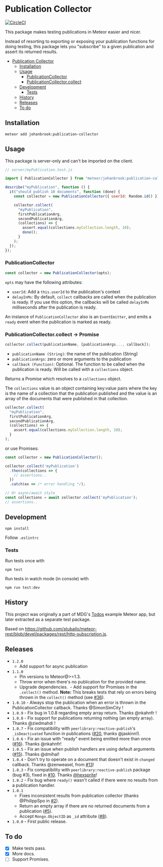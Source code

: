 # Publication Collector

[![CircleCI](https://img.shields.io/circleci/project/johanbrook/meteor-publication-collector.svg?maxAge=2592000)]()

This package makes testing publications in Meteor easier and nicer.

Instead of resorting to exporting or exposing your publication functions for doing testing, this package lets you "subscribe" to a given publication and assert its returned results.

<!-- START doctoc generated TOC please keep comment here to allow auto update -->
<!-- DON'T EDIT THIS SECTION, INSTEAD RE-RUN doctoc TO UPDATE -->

- [Publication Collector](#publication-collector)
  - [Installation](#installation)
  - [Usage](#usage)
    - [PublicationCollector](#publicationcollector)
    - [PublicationCollector.collect](#publicationcollectorcollect)
  - [Development](#development)
    - [Tests](#tests)
  - [History](#history)
  - [Releases](#releases)
  - [To do](#to-do)

<!-- END doctoc generated TOC please keep comment here to allow auto update -->

## Installation

```
meteor add johanbrook:publication-collector
```

## Usage

This package is server-only and can't be imported on the client.

```js
// server/myPublication.test.js

import { PublicationCollector } from "meteor/johanbrook:publication-collector";

describe("myPublication", function () {
  it("should publish 10 documents", function (done) {
    const collector = new PublicationCollector({ userId: Random.id() });

    collector.collect(
      "myPublication",
      firstPublicationArg,
      secondPublicationArg,
      (collections) => {
        assert.equal(collections.myCollection.length, 10);
        done();
      }
    );
  });
});
```

### PublicationCollector

```js
const collector = new PublicationCollector(opts);
```

`opts` may have the following attributes:

- `userId`: Add a `this.userId` to the publication's context
- `delayInMs`: By default, `collect` callbacks are called when the publication is ready. If you use this option, the callbacks will be called `delayInMs` milliseconds after the publication is ready.

An instance of `PublicationCollector` also is an `EventEmitter`, and emits a `ready` event when the publication is marked as ready.

### PublicationCollector.collect -> Promise

```js
collector.collect(publicationName, [publicationArgs..., callback]);
```

- `publicationName (String)`: the name of the publication (String)
- `publicationArgs`: zero or more arguments to the publication
- `callback (Function)`: Optional. The function to be called when the publication is ready. Will be called with a `collections` object.

Returns a Promise which resolves to a `collections` object.

The `collections` value is an object containing key:value pairs where the key is the name of a collection that the publication published and the value is an array of the documents that were published in that collection.

```js
collector.collect(
  "myPublication",
  firstPublicationArg,
  secondPublicationArg,
  (collections) => {
    assert.equal(collections.myCollection.length, 10);
  }
);
```

or use Promises:

```js
const collector = new PublicationCollector();

collector.collect('myPublication')
  .then(collections => {
    // assertions..
  })
  .catch(ex => /* error handling */);

// Or async/await style
const collections = await collector.collect('myPublication');
// assertions..
```

## Development

```
npm install
```

Follow `.eslintrc`

### Tests

Run tests once with

```
npm test
```

Run tests in watch mode (in console) with

```
npm run test:dev
```

## History

This project was originally a part of MDG's [Todos](https://github.com/meteor/todos) example Meteor app, but later extracted as a separate test package.

Based on https://github.com/stubailo/meteor-rest/blob/devel/packages/rest/http-subscription.js.

## Releases

- `1.2.0`
  - Add support for async publication
- `1.1.0`
  - Pin versions to Meteor@>=1.3.
  - Throw error when there's no publication for the provided name.
  - Upgrade dependencies.
     - Add support for Promises in the `.collect()` method. **Note:** This breaks tests that rely on errors being thrown in the `collect()` method (see [#36](https://github.com/johanbrook/meteor-publication-collector/issues/36)).
- `1.0.10` - Always stop the publication when an error is thrown in the PublicationCollector callback. Thanks @SimonSimCity !
- `1.0.9` - Fix bug in 1.0.8 regarding empty array return. Thanks @nkahnfr !
- `1.0.8` - Fix support for publications returning nothing (an empty array). Thanks @ziedmahdi !
- `1.0.7` - Fix compatibility with `peerlibrary:reactive-publish`'s `_isDeactivated` function in publications ([#20](https://github.com/johanbrook/meteor-publication-collector/pull/23), thanks @jaskinn!).
- `1.0.6` - Fix an issue with "ready" event being emitted more than once ([#16](https://github.com/johanbrook/meteor-publication-collector/pull/16)). Thanks @nkahnfr!
- `1.0.5` - Fix an issue when publish handlers are using default arguments ([#15](https://github.com/johanbrook/meteor-publication-collector/pull/15)). Thanks @dmihal!
- `1.0.4` - Don't try to operate on a document that doesn't exist in `changed` callback. Thanks @zenweasel, from [#13](https://github.com/johanbrook/meteor-publication-collector/pull/13)!
- `1.0.3` - Fix compatibility with `peerlibrary:reactive-publish` package (bug #3), fixed in [#10](https://github.com/johanbrook/meteor-publication-collector/pull/10). Thanks [@hexsprite](https://github.com/hexsprite)!
- `1.0.2` - Fix bug where `ready()` wasn't called if there were no results from a publication handler.
- `1.0.1`
  - Fixes inconsistent results from publication collector (thanks @PhilippSpo in [#2](https://github.com/johanbrook/meteor-publication-collector/issues/2)).
  - Return an empty array if there are no returned documents from a publication ([#5](https://github.com/johanbrook/meteor-publication-collector/issues/5)).
  - Accept `Mongo.ObjectID` as `_id` attribute ([#8](https://github.com/johanbrook/meteor-publication-collector/issues/8)).
- `1.0.0` - First public release.

## To do

- [x] Make tests pass.
- [x] More docs.
- [ ] Support Promises.

